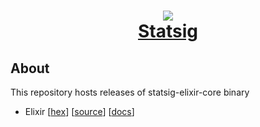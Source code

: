 <h1 align="center">
	<a href="https://statsig.com/?ref=gh_server_core">
		<img src="https://github.com/statsig-io/js-client-monorepo/assets/95646168/ae5499ed-20ff-4584-bf21-8857f800d485" />
	</a>
    <div />
	<a href="https://statsig.com/?ref=gh_server_core">Statsig</a>
</h1>

## About
This repository hosts releases of statsig-elixir-core binary

- Elixir [[hex](https://hex.pm/packages/statsig_elixir)] [[source](https://github.com/statsig-io/statsig-server-core/tree/main/statsig-elixir)] [[docs](https://docs.statsig.com/server-core/elixir-core?ref=gh_server_core)] 
